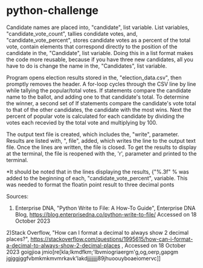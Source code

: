 # python-challenge
Candidate names are placed into, "candidate", list variable. List variables, "candidate_vote_count",  tallies condidate votes, and, "candidate_vote_percent", stores candidate votes as a percent of the total vote, contain elements that correspond directly to the position of the candidate in the, "Candidate", list variable. Doing this in a list format makes the code more reusable, because if you have three new candidates, all you have to do is change the name in the, "Candidates", list variable.

Program opens election results stored in the, "election_data.csv", then promptly removes the header. A for-loop cycles through the CSV line by line while tallying the popular/total votes. If statements compare the candidate name to the ballot, and adding one to that candidate's total. To determine the winner, a second set of If statements compare the candidate's vote total to that of the other candidates, the candidate with the most wins. Next the percent of popular vote is calculated for each candidate by dividing the votes each recevied by the total vote and multiplying by 100.

The output text file is created, which includes the, "write", parameter. Results are listed with, ", file", added, which writes the line to the output text file. Once the lines are written, the file is closed. To get the results to display at the terminal, the file is reopened with the, 'r', parameter and printed to the terminal.

*It should be noted that in the lines displaying the results, {"%.3f" % was added to the beginning of each, "candidate_vote_percent", variable. This was needed to format the floatin point result to three decimal ponts

Sources:
1) Enterprise DNA, "Python Write to File: A How-To Guide", Enterprise DNA Blog, https://blog.enterprisedna.co/python-write-to-file/ Accessed on 18 October 2023

2)Stack Overflow, "How can I format a decimal to always show 2 decimal places?", https://stackoverflow.com/questions/1995615/how-can-i-format-a-decimal-to-always-show-2-decimal-places , Accessed on 18 October 2023
goigjioa jmio[re[kla;lkmdfkm;'lbvmiogriaergm'g,og,oerp,gapgm  jgjggjggfvbmkmkmvmrkavk'lakdjjjjjjjj89jhuoouyboaeiomervc]]